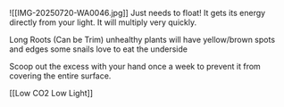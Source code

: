 ![[IMG-20250720-WA0046.jpg]]
Just needs to float! It gets its energy directly from your light. It will multiply very quickly.


Long Roots (Can be Trim)
unhealthy plants will have yellow/brown spots and edges
some snails love to eat the underside

Scoop out the excess with your hand once a week to prevent it from covering the entire surface.















[[Low CO2 Low Light]]